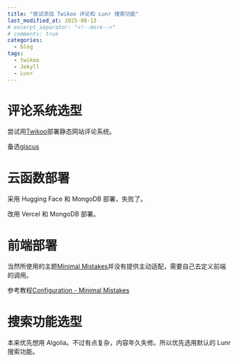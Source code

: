 ```yaml
---
title: "尝试添加 Twikoo 评论和 Lunr 搜索功能"
last_modified_at: 2025-08-13
# excerpt_separator: "<!--more-->"
# comments: true
categories:
  - blog
tags:
  - twikoo
  - Jekyll
  - Lunr
---
```

# 评论系统选型

尝试用[Twikoo](https://twikoo.js.org/)部署静态网站评论系统。

备选[giscus](https://giscus.app/zh-CN)

# 云函数部署

采用 Hugging Face 和 MongoDB 部署，失败了。

改用 Vercel 和 MongoDB 部署。

# 前端部署

当然所使用的主题[Minimal Mistakes](https://mmistakes.github.io/minimal-mistakes/)并没有提供主动适配，需要自己去定义前端的调用。

参考教程[Configuration - Minimal Mistakes](https://mmistakes.github.io/minimal-mistakes/docs/configuration/#comments)

# 搜索功能选型

本来优先想用 Algolia。不过有点复杂，内容年久失修。所以优先选用默认的 Lunr 搜索功能。